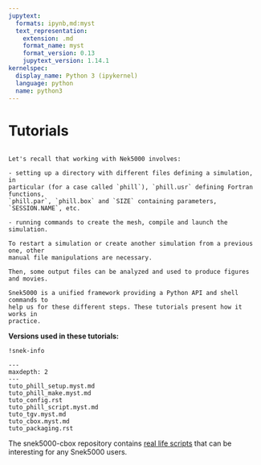 ```yaml
---
jupytext:
  formats: ipynb,md:myst
  text_representation:
    extension: .md
    format_name: myst
    format_version: 0.13
    jupytext_version: 1.14.1
kernelspec:
  display_name: Python 3 (ipykernel)
  language: python
  name: python3
---
```


# Tutorials

```{admonition} Preliminary: introduction on Nek5000 classical workflow

Let's recall that working with Nek5000 involves:

- setting up a directory with different files defining a simulation, in
particular (for a case called `phill`), `phill.usr` defining Fortran functions,
`phill.par`, `phill.box` and `SIZE` containing parameters, `SESSION.NAME`, etc.

- running commands to create the mesh, compile and launch the simulation.

To restart a simulation or create another simulation from a previous one, other
manual file manipulations are necessary.

Then, some output files can be analyzed and used to produce figures and movies.

Snek5000 is a unified framework providing a Python API and shell commands to
help us for these different steps. These tutorials present how it works in
practice.

```

**Versions used in these tutorials:**

```{code-cell} ipython3
!snek-info
```

```{toctree}
---
maxdepth: 2
---
tuto_phill_setup.myst.md
tuto_phill_make.myst.md
tuto_config.rst
tuto_phill_script.myst.md
tuto_tgv.myst.md
tuto_cbox.myst.md
tuto_packaging.rst
```

The snek5000-cbox repository contains
[real life scripts](https://github.com/snek5000/snek5000-cbox/tree/main/doc/examples)
that can be interesting for any Snek5000 users.
